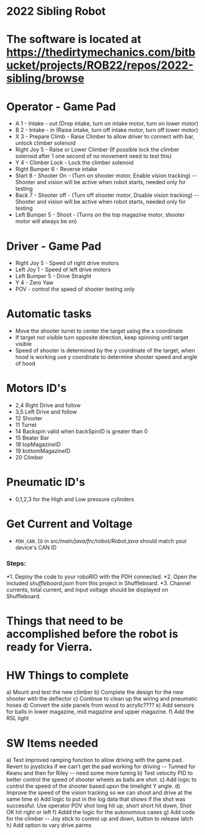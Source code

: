 
# 2022 Sibling Robot  
# The software is located at https://thedirtymechanics.com/bitbucket/projects/ROB22/repos/2022-sibling/browse 
# Operator - Game Pad
* A 1 - Intake - out (Drop intake, turn on intake motor, turn on lower motor) 
* B 2 - Intake - in (Raise intake, turn off intake motor, turn off lower motor)
* X 3 - Prepare Climb - Raise Climber to allow driver to connect with bar, unlock climber solenoid
* Right Joy 5 - Raise or Lower Climber (If possible lock the climber solenoid after 1 one second of no movement need to test this)
* Y 4 - Climber Lock - Lock the climber solenoid 
* Right Bumper 6 - Reverse intake
* Start 8 - Shooter On - (Turn on shooter motor, Enable vision tracking) -- Shooter and vision will be active when robot starts, needed only for testing
* Back 7 - Shooter off - (Turn off shooter motor, Disable vision tracking) -- Shooter and vision will be active when robot starts, needed only for testing
* Left Bumper 5 - Shoot - (Turns on the top magazine motor, shooter motor will always be on)

# Driver - Game Pad
* Right Joy 5 - Speed of right drive motors
* Left Joy 1 - Speed of left drive motors
* Left Bumper 5 -  Drive Straight
* Y 4 - Zero Yaw
* POV - control the speed of shooter testing only

# Automatic tasks
* Move the shooter turret to center the target using the x coordinate
* If target not visible turn opposite direction, keep spinning until target visible
* Speed of shooter is determined by the y coordinate of the target, when hood is working use y coordinate to determine shooter speed and angle of hood

# Motors ID's
* 2,4 Right Drive and follow
* 3,5 Left Drive and follow
* 12 Shooter 
* 11 Turret
* 14 Backspin valid when backSpinID is greater than 0
* 15 Beater Bar
* 18 topMagazineID
* 19 bottomMagazineID
* 20 Climber

# Pneumatic ID's
* 0,1,2,3 for the High and Low pressure cylinders

# Get Current and Voltage
* `PDH_CAN_ID` in _src/main/java/frc/robot/Robot.java_ should match your device's CAN ID

### Steps:
*1. Deploy the code to your roboRIO with the PDH connected.
*2. Open the included _shuffleboard.json_ from this project in Shuffleboard.
*3. Channel currents, total current, and input voltage should be displayed on Shuffleboard.

# Things that need to be accomplished before the robot is ready for Vierra. 


# HW Things to complete
a) Mount and test the new climber
b) Complete the design for the new shooter with the deflector
c) Continue to clean up the wiring and pneumatic hoses
d) Convert the side panels from wood to acrylic????
e) Add sensors for balls in lower magazine, mid magazine and upper magazine.
f) Add the RSL light

# SW Items needed
a) Test improved ramping function to allow driving with the game pad. Revert to joysticks if we can't get the pad working for driving  -- Tunned for Keanu and then for Riley -- need some more tuning
b) Test velocity PID to better control the speed of shooter wheels as balls are shot. 
c) Add logic to control the speed of the shooter based upon the limelight Y angle.
d) Improve the speed of the vision tracking so we can shoot and drive at the same time
e) Add logic to put in the log data that shows if the shot was successful. Use operator POV shot long hit up, short short hit down, Shot OK hit right or left
f) Addd the logic for the autonomous cases
g) Add code for the climber -- Joy stick to control up and down, button to release latch
h) Add option to vary drive parms

